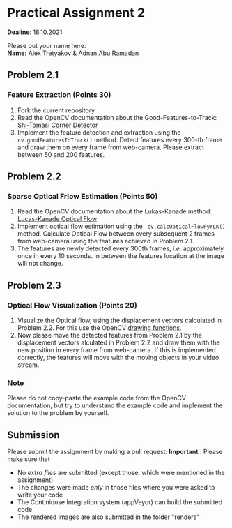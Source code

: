 # Practical Assignment 2
**Dealine**: 18.10.2021

Please put your name here:  
**Name:** Alex Tretyakov & Adnan Abu Ramadan
## Problem 2.1
### Feature Extraction (Points 30)
1. Fork the current repository
2. Read the OpenCV documentation about the Good-Features-to-Track: [Shi-Tomasi Corner Detector](https://docs.opencv.org/master/d4/d8c/tutorial_py_shi_tomasi.html)  
3. Implement the feature detection and extraction using the ```cv.goodFeaturesToTrack()``` method. Detect features every 300-th frame and draw them on every frame from web-camera. Please extract between 50 and 200 features.

## Problem 2.2
### Sparse Optical Frlow Estimation (Points 50)
1. Read the OpenCV documentation about the Lukas-Kanade method: [Lucas-Kanade Optical Flow](https://docs.opencv.org/master/d4/dee/tutorial_optical_flow.html)  
2. Implement optical flow estimation using the ``` cv.calcOpticalFlowPyrLK()``` method. Calculate Optical Flow between every subsequent 2 frames from web-camera using the features achieved in Problem 2.1.
3. The features are newly detected every 300th frames, _i.e._ approximately once in every 10 seconds. In between the features location at the image will not change.

## Problem 2.3
### Optical Flow Visualization (Points 20)
1. Visualize the Optical flow, using the displacement vectors calculated in Problem 2.2. For this use the OpenCV [drawing functions](https://docs.opencv.org/2.4/modules/core/doc/drawing_functions.html). 
2. Now please move the detected features from Problem 2.1 by the displacement vectors alculated in Problem 2.2 and draw them with the new position in every frame from web-camera. If this is implemented correctly, the features will move with the moving objects in your video stream.

### Note
Please do not copy-paste the example code from the OpenCV documentation, but try to understand the example code and implement the solution to the problem by yourself.

## Submission
Please submit the assignment by making a pull request.
**Important** : Please make sure that
- No _extra files_ are submitted (except those, which were mentioned in the assignment)
- The changes were made _only_ in those files where you were asked to write your code
- The Continiouse Integration system (appVeyor) can build the submitted code
- The rendered images are also submitted in the folder "renders" 


